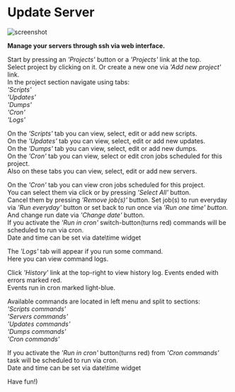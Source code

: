 # Update Server

![screenshot](https://user-images.githubusercontent.com/18072680/41978759-21348e96-7a2b-11e8-80c6-ffc86caad370.png)

<p><strong>Manage your servers through ssh via web interface.</strong></p>
<p>
    Start by pressing an <i>'Projects'</i> button or a <i>'Projects'</i> link at the top.<br>
    Select project by clicking on it. Or create a new one via <i>'Add new project'</i> link.<br>
    In the project section navigate using tabs: <br>
        <i>'Scripts'</i><br>
        <i>'Updates'</i><br>
        <i>'Dumps'</i><br>
        <i>'Cron'</i><br>
        <i>'Logs'</i><br>
</p>
<p>
    On the <i>'Scripts'</i> tab you can view, select, edit or add new scripts.<br>
    On the <i>'Updates'</i> tab you can view, select, edit or add new updates.<br>
    On the <i>'Dumps'</i> tab you can view, select, edit or add new dumps.<br>
    On the <i>'Cron'</i> tab you can view, select or edit cron jobs scheduled for this project.<br>
    Also on these tabs you can view, select, edit or add new servers.<br>
</p>
<p>
    On the <i>'Cron'</i> tab you can view cron jobs scheduled for this project.<br>
    You can select them via click or by pressing <i>'Select All'</i> button.<br>
    Cancel them by pressing <i>'Remove job(s)'</i> button. Set job(s) to run everyday<br>
    via <i>'Run everyday'</i> button or set back to run once via <i>'Run one time' button.</i><br>
    And change run date via <i>'Change date'</i> button.<br>
    If you activate the <i>'Run in cron'</i> switch-button(turns red) commands will be scheduled to run via cron.
    <br>Date and time can be set via date\time widget

</p>
<p>
    The <i>'Logs'</i> tab will appear if you run some command.<br>
    Here you can view command logs.<br>
</p>
<p>
    Click <i>'History'</i> link at the top-right to view history log. Events ended with errors marked red.<br>
    Events run in cron marked light-blue.
</p>
<p>
    Available commands are located in left menu and split to sections:<br>
    <i>'Scripts commands'</i><br>
    <i>'Servers commands'</i><br>
    <i>'Updates commands'</i><br>
    <i>'Dumps commands'</i><br>
    <i>'Cron commands'</i><br>
</p>
<p>
    If you activate the <i>'Run in cron'</i> button(turns red) from <i>'Cron commands'</i><br>
    task will be scheduled to run via cron.<br>
    Date and time can be set via date\time widget
</p>
<p>Have fun!)</p>